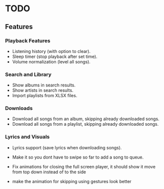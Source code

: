 # TODO

## Features

### Playback Features
- Listening history (with option to clear).
- Sleep timer (stop playback after set time).
- Volume normalization (level all songs).

### Search and Library
- Show albums in search results.
- Show artists in search results.
- Import playlists from XLSX files.

### Downloads
- Download all songs from an album, skipping already downloaded songs.
- Download all songs from a playlist, skipping already downloaded songs.

### Lyrics and Visuals
- Lyrics support (save lyrics when downloading songs).

- Make it so you dont have to swipe so far to add a song to queue.

- Fix animations for closing the full screen player, it should show it move from top down instead of to the side

- make the animation for skipping using gestures look better